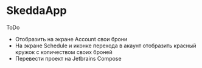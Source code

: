 # SkeddaApp

ToDo
- Отобразить на экране Account свои брони
- На экране Schedule и иконке перехода в акаунт отобразить красный кружок с количеством своих броней
- Перевести проект на Jetbrains Compose
